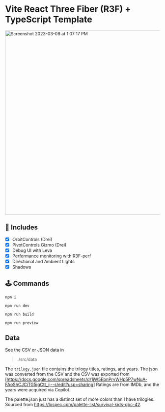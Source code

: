 # Vite React Three Fiber (R3F) + TypeScript Template

<img width="600" alt="Screenshot 2023-03-08 at 1 07 17 PM" src="https://user-images.githubusercontent.com/3608140/223794572-c4b4020f-a855-43c5-937b-bef6ef85e03c.png">

## 🔋 Includes

- [x] OrbitControls (Drei)
- [x] PivotControls Gizmo (Drei)
- [x] Debug UI with Leva
- [x] Performance monitoring with R3F-perf
- [x] Directional and Ambient Lights
- [x] Shadows

## 🕹️ Commands

`npm i`

`npm run dev`

`npm run build`

`npm run preview`

## Data

See the CSV or JSON data in 

> ./src/data

The `trilogy.json` file contains the trilogy titles, ratings, and years.  The json was converted from the CSV and the CSV was exported from [https://docs.google.com/spreadsheets/d/1jW5EbnPrvWHp5P7wNuA-FAoShCJCiTG5igCtt_ji--s/edit?usp=sharing]
Ratings are from IMDb, and the years were acquired via Copilot.

The palette.json just has a distinct set of more colors than I have trilogies. Sourced from https://lospec.com/palette-list/survival-kids-gbc-42.
